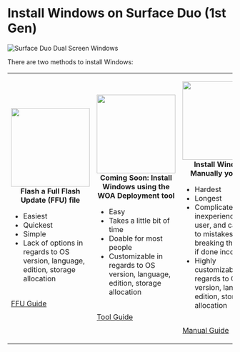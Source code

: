 # Install Windows on Surface Duo (1st Gen)

![Surface Duo Dual Screen Windows](https://user-images.githubusercontent.com/3755345/170788230-a42e624a-d2ed-4070-b289-a9b34774bcd0.png)

There are two methods to install Windows:

<table>
  <tr>
    <td>
      <p align="center">
        <a href="https://github.com/WOA-Project/SurfaceDuo-Guides/blob/main/InstallWindows/FlashingFFU-SurfaceDuo1.md"><img src="https://raw.githubusercontent.com/gus33000/UUPMediaCreator/main/Assets/logo.png" width="176"></a><br>
        <b>Flash a Full Flash Update (FFU) file</b><br>
        <ul>
          <li>Easiest</li>
          <li>Quickest</li>
          <li>Simple</li>
          <li>Lack of options in regards to OS version, language, edition, storage allocation</li>
        </ul><br>
        <a href="https://github.com/WOA-Project/SurfaceDuo-Guides/blob/main/InstallWindows/FlashingFFU-SurfaceDuo1.md">FFU Guide</a>
      </p>
    </td>
    <td>
      <p align="center">
        <a href="https://aka.ms/comingsoon"><img src="https://raw.githubusercontent.com/gus33000/UUPMediaCreator/main/Assets/logo.png" width="176"></a><br>
        <b>Coming Soon: Install Windows using the WOA Deployment tool</b><br>
        <ul>
          <li>Easy</li>
          <li>Takes a little bit of time</li>
          <li>Doable for most people</li>
          <li>Customizable in regards to OS version, language, edition, storage allocation</li>
        </ul><br>
        <a href="https://aka.ms/comingsoon">Tool Guide</a>
      </p>
    </td>
    <td>
      <p align="center">
        <a href="https://github.com/WOA-Project/SurfaceDuo-Guides/blob/main/InstallWindows/InstallWindowsManually-SurfaceDuo1.md"><img src="https://raw.githubusercontent.com/gus33000/UUPMediaCreator/main/Assets/logo.png" width="176"></a><br>
        <b>Install Windows Manually yourself</b><br>
        <ul>
          <li>Hardest</li>
          <li>Longest</li>
          <li>Complicated for inexperienced user, and can lead to mistakes breaking the device if done incorrectly</li>
          <li>Highly customizable in regards to OS version, language, edition, storage allocation</li>
        </ul><br>
        <a href="https://github.com/WOA-Project/SurfaceDuo-Guides/blob/main/InstallWindows/InstallWindowsManually-SurfaceDuo1.md">Manual Guide</a>
      </p>
    </td>
  </tr>
</table>